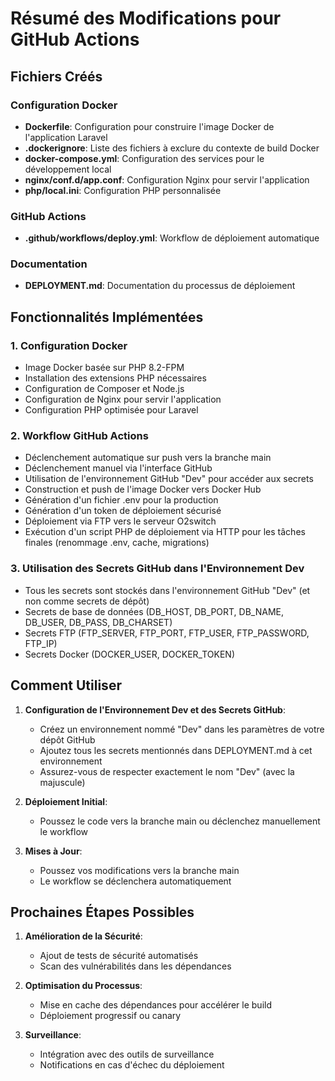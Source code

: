 # Résumé des Modifications pour GitHub Actions

## Fichiers Créés

### Configuration Docker
- **Dockerfile**: Configuration pour construire l'image Docker de l'application Laravel
- **.dockerignore**: Liste des fichiers à exclure du contexte de build Docker
- **docker-compose.yml**: Configuration des services pour le développement local
- **nginx/conf.d/app.conf**: Configuration Nginx pour servir l'application
- **php/local.ini**: Configuration PHP personnalisée

### GitHub Actions
- **.github/workflows/deploy.yml**: Workflow de déploiement automatique

### Documentation
- **DEPLOYMENT.md**: Documentation du processus de déploiement

## Fonctionnalités Implémentées

### 1. Configuration Docker
- Image Docker basée sur PHP 8.2-FPM
- Installation des extensions PHP nécessaires
- Configuration de Composer et Node.js
- Configuration de Nginx pour servir l'application
- Configuration PHP optimisée pour Laravel

### 2. Workflow GitHub Actions
- Déclenchement automatique sur push vers la branche main
- Déclenchement manuel via l'interface GitHub
- Utilisation de l'environnement GitHub "Dev" pour accéder aux secrets
- Construction et push de l'image Docker vers Docker Hub
- Génération d'un fichier .env pour la production
- Génération d'un token de déploiement sécurisé
- Déploiement via FTP vers le serveur O2switch
- Exécution d'un script PHP de déploiement via HTTP pour les tâches finales (renommage .env, cache, migrations)

### 3. Utilisation des Secrets GitHub dans l'Environnement Dev
- Tous les secrets sont stockés dans l'environnement GitHub "Dev" (et non comme secrets de dépôt)
- Secrets de base de données (DB_HOST, DB_PORT, DB_NAME, DB_USER, DB_PASS, DB_CHARSET)
- Secrets FTP (FTP_SERVER, FTP_PORT, FTP_USER, FTP_PASSWORD, FTP_IP)
- Secrets Docker (DOCKER_USER, DOCKER_TOKEN)

## Comment Utiliser

1. **Configuration de l'Environnement Dev et des Secrets GitHub**:
   - Créez un environnement nommé "Dev" dans les paramètres de votre dépôt GitHub
   - Ajoutez tous les secrets mentionnés dans DEPLOYMENT.md à cet environnement
   - Assurez-vous de respecter exactement le nom "Dev" (avec la majuscule)

2. **Déploiement Initial**:
   - Poussez le code vers la branche main ou déclenchez manuellement le workflow

3. **Mises à Jour**:
   - Poussez vos modifications vers la branche main
   - Le workflow se déclenchera automatiquement

## Prochaines Étapes Possibles

1. **Amélioration de la Sécurité**:
   - Ajout de tests de sécurité automatisés
   - Scan des vulnérabilités dans les dépendances

2. **Optimisation du Processus**:
   - Mise en cache des dépendances pour accélérer le build
   - Déploiement progressif ou canary

3. **Surveillance**:
   - Intégration avec des outils de surveillance
   - Notifications en cas d'échec du déploiement
